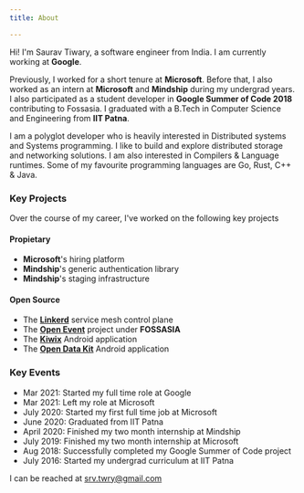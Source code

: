 ```yaml
---
title: About

---
```


Hi! I'm Saurav Tiwary, a software engineer from India. I am currently working at **Google**.

Previously, I worked for a short tenure at **Microsoft**. Before that, I also worked as an intern at **Microsoft** and **Mindship** during my undergrad years. I also participated as a student developer in **Google Summer of Code 2018** contributing to Fossasia. I graduated with a B.Tech in Computer Science and Engineering from **IIT Patna**.

I am a polyglot developer who is heavily interested in Distributed systems and Systems programming. I like to build and explore distributed storage and networking solutions. I am also interested in Compilers & Language runtimes. Some of my favourite programming languages are Go, Rust, C++ & Java.

### Key Projects
Over the course of my career, I've worked on the following key projects

#### Propietary
- **Microsoft**'s hiring platform
- **Mindship**'s generic authentication library
- **Mindship**'s staging infrastructure

#### Open Source
- The [**Linkerd**](https://github.com/linkerd/linkerd2) service mesh control plane
- The [**Open Event**](https://summerofcode.withgoogle.com/archive/2018/projects/5639603444776960/) project under **FOSSASIA**
- The [**Kiwix**](https://github.com/kiwix/kiwix-android) Android application
- The [**Open Data Kit**](https://github.com/getodk/collect) Android application


### Key Events
- Mar 2021: Started my full time role at Google
- Mar 2021: Left my role at Microsoft
- July 2020: Started my first full time job at Microsoft
- June 2020: Graduated from IIT Patna
- April 2020: Finished my two month internship at Mindship
- July 2019: Finished my two month internship at Microsoft
- Aug 2018: Successfully completed my Google Summer of Code project
- July 2016: Started my undergrad curriculum at IIT Patna

I can be reached at [srv.twry@gmail.com](mailto:srv.twry@gmail.com)
